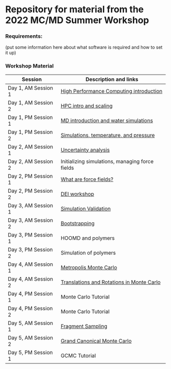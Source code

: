 # Repository for material from the 2022 MC/MD Summer Workshop

### Requirements:
(put some information here about what software is required and how to set it up)

### Workshop Material

| Session             |   Description and links      |
|---------------------|---------------------|
| Day 1, AM Session 1 | [High Performance Computing introduction](intro_simulation_hpc/README.md)           |              
| Day 1, AM Session 2 | [HPC intro and scaling](intro_simulation_hpc/README.md) |               
| Day 1, PM Session 1 | [MD introduction and water simulations](md_simulation/README.md)     |                
| Day 1, PM Session 2 | [Simulations, temperature, and pressure](md_simulatio/README.md)                    |        
| Day 2, AM Session 1 | [Uncertainty analysis](uncertainty/README.md)                |               
| Day 2, AM Session 2 | Initializing simulations, managing force fields      	      	    |           
| Day 2, PM Session 1 | [What are force fields?](force_fields/README.md)        |               
| Day 2, PM Session 2 | [DEI workshop](dei/README.md)      	      	    |            
| Day 3, AM Session 1 | [Simulation Validation](validation/README.md)     	      	    |            
| Day 3, AM Session 2 | [Bootstrapping](bootstrapping/README.md)      	      	    |               
| Day 3, PM Session 1 | HOOMD and polymers      	      	    |               
| Day 3, PM Session 2 | Simulation of polymers      	      	    |             
| Day 4, AM Session 1 | [Metropolis Monte Carlo](Monte_Carlo/README.md)  	      	    |               
| Day 4, AM Session 2 | [Translations and Rotations in Monte Carlo](Monte_Carlo/README.md)      	      	    |               
| Day 4, PM Session 1 | Monte Carlo Tutorial        	      	    |               
| Day 4, PM Session 2 | Monte Carlo Tutorial     	      	    |               
| Day 5, AM Session 1 | [Fragment Sampling](Monte_Carlo/Theory/Fragment_MC.pptx)     	      	    |             
| Day 5, AM Session 2 | [Grand Canonical Monte Carlo](Monte_Carlo/Theory/GCMC.pptx)      	      	    |             
| Day 5, PM Session 1 | GCMC Tutorial      	      	    |             
